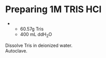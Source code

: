 # Preparing 1M TRIS HCl
-
  * 60.57g Tris
  * 400 mL ddH<sub>2</sub>O 

Dissolve Tris in deionized water.  
Autoclave.


